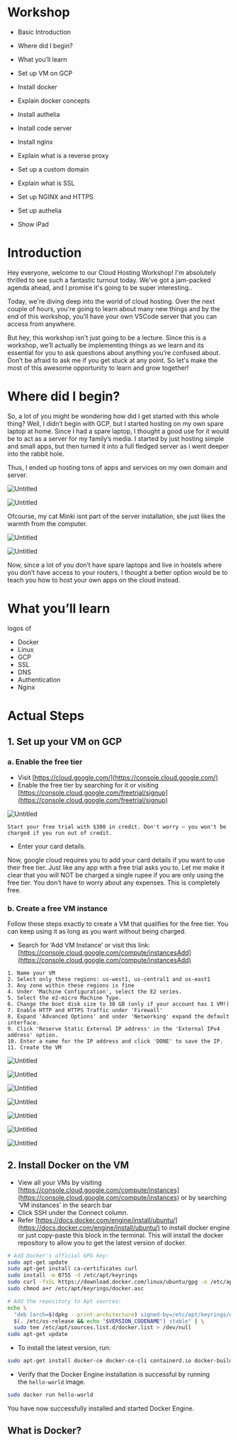 # Workshop

- Basic Introduction
- Where did I begin?
- What you’ll learn

- Set up VM on GCP
- Install docker
- Explain docker concepts
- Install authelia
- Install code server
- Install nginx
- Explain what is a reverse proxy
- Set up a custom domain
- Explain what is SSL
- Set up NGINX and HTTPS
- Set up authelia
- Show iPad

# Introduction

Hey everyone, welcome to our Cloud Hosting Workshop! I'm absolutely thrilled to see such a fantastic turnout today. We've got a jam-packed agenda ahead, and I promise  it's going to be super interesting..

Today, we're diving deep into the world of cloud hosting. Over the next couple of hours, you're going to learn about many new things and by the end of this workshop, you’ll have your own VSCode server that you can access from anywhere.

But hey, this workshop isn't just going to be a lecture. Since this is a workshop, we’ll actually be implementing things as we learn and its essential for you to ask questions about anything you’re confused about. Don’t be afraid to ask me if you get stuck at any point. So let's make the most of this awesome opportunity to learn and grow together!

# Where did I begin?

So, a lot of you might be wondering how did I get started with this whole thing? Well, I didn’t begin with GCP, but I started hosting on my own spare laptop at home. Since I had a spare laptop, I thought a good use for it would be to act as a server for my family’s media.  I started by just hosting simple and small apps, but then turned it into a full fledged server as i went deeper into the rabbit hole.

Thus, I ended up hosting tons of apps and services on my own domain and server.

![Untitled](Workshop%205f6488780f41413c8e8ca534cbd70224/Untitled.png)

   

![Untitled](Workshop%205f6488780f41413c8e8ca534cbd70224/Untitled%201.png)

Ofcourse, my cat Minki isnt part of the server installation, she  just likes the warmth from the computer.

![Untitled](Workshop%205f6488780f41413c8e8ca534cbd70224/Untitled.jpeg)

![Untitled](Workshop%205f6488780f41413c8e8ca534cbd70224/Untitled%201.jpeg)

Now, since a lot of you don’t have spare laptops and live in hostels where you don’t have access to your routers, I thought a better option would be to teach you how to host your own apps on the cloud instead.

# What you’ll learn

logos of

- Docker
- Linux
- GCP
- SSL
- DNS
- Authentication
- Nginx

# Actual Steps

## 1. Set up your VM on GCP

### a. Enable the free tier

- Visit [https://cloud.google.com/](https://console.cloud.google.com/)
- Enable the free tier by searching for it or visiting [https://console.cloud.google.com/freetrial/signup](https://console.cloud.google.com/freetrial/signup)

![Untitled](Workshop%205f6488780f41413c8e8ca534cbd70224/Untitled%202.png)

```
Start your free trial with $300 in credit. Don't worry – you won't be charged if you run out of credit.
```

- Enter your card details.

Now, google cloud requires you to add your card details if you want to use their free tier. Just like any app with a free trial asks you to. Let me make it clear that you will NOT be charged a single rupee if you are only using the free tier. You don’t have to worry about any expenses. This is completely free.

### b. Create a free VM instance

Follow these steps exactly to create a VM that qualifies for the free tier. You can keep using it as long as you want without being charged.

- Search for ‘Add VM Instance’ or visit this link: [https://console.cloud.google.com/compute/instancesAdd](https://console.cloud.google.com/compute/instancesAdd)

```
1. Name your VM
2. Select only these regions: us-west1, us-central1 and us-east1
3. Any zone within these regions is fine
4. Under 'Machine Configuration', select the E2 series.
5. Select the e2-micro Machine Type.
6. Change the boot disk size to 30 GB (only if your account has 1 VM!)
7. Enable HTTP and HTTPS Traffic under 'Firewall'
8. Expand 'Advanced Options' and under 'Networking' expand the default interface.
9. Click 'Reserve Static External IP address' in the 'External IPv4 address' option.
10. Enter a name for the IP address and click 'DONE' to save the IP.
11. Create the VM

```

![Untitled](Workshop%205f6488780f41413c8e8ca534cbd70224/Untitled%203.png)

![Untitled](Workshop%205f6488780f41413c8e8ca534cbd70224/Untitled%204.png)

![Untitled](Workshop%205f6488780f41413c8e8ca534cbd70224/Untitled%205.png)

![Untitled](Workshop%205f6488780f41413c8e8ca534cbd70224/Untitled%206.png)

![Untitled](Workshop%205f6488780f41413c8e8ca534cbd70224/Untitled%207.png)

![Untitled](Workshop%205f6488780f41413c8e8ca534cbd70224/Untitled%208.png)

![Untitled](Workshop%205f6488780f41413c8e8ca534cbd70224/Untitled%209.png)

## 2. Install Docker on the VM

- View all your VMs by visiting [https://console.cloud.google.com/compute/instances](https://console.cloud.google.com/compute/instances) or by searching ‘VM instances’ in the search bar
- Click SSH under the Connect column.
- Refer [https://docs.docker.com/engine/install/ubuntu/](https://docs.docker.com/engine/install/ubuntu/) to install docker engine or just copy-paste this block in the terminal. This will install the docker repository to allow you to get the latest version of docker.

```bash
# Add Docker's official GPG key:
sudo apt-get update
sudo apt-get install ca-certificates curl
sudo install -m 0755 -d /etc/apt/keyrings
sudo curl -fsSL https://download.docker.com/linux/ubuntu/gpg -o /etc/apt/keyrings/docker.asc
sudo chmod a+r /etc/apt/keyrings/docker.asc

# Add the repository to Apt sources:
echo \
  "deb [arch=$(dpkg --print-architecture) signed-by=/etc/apt/keyrings/docker.asc] https://download.docker.com/linux/ubuntu \
  $(. /etc/os-release && echo "$VERSION_CODENAME") stable" | \
  sudo tee /etc/apt/sources.list.d/docker.list > /dev/null
sudo apt-get update
```

- To install the latest version, run:

```bash
sudo apt-get install docker-ce docker-ce-cli containerd.io docker-buildx-plugin docker-compose-plugin
```

- Verify that the Docker Engine installation is successful by running the `hello-world` image.

```bash
sudo docker run hello-world
```

You have now successfully installed and started Docker Engine.

## What is Docker?